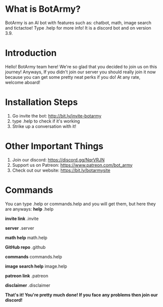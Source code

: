 # What is BotArmy?

BotArmy is an AI bot with features such as: chatbot, math, image search and tictactoe! Type .help for more info! It is a discord bot and on version 3.9.



# **Introduction**

Hello! BotArmy team here! We're so glad that you decided to join us on this journey! Anyways, If you didn't join our server you should really join it now because you can get some pretty neat perks if you do! At any rate, welcome aboard!

# **Installation Steps**

 1) Go invite the bot: http://bit.ly/invite-botarmy 
 2) type .help to check if it's working
 3) Strike up a conversation with it!

#  **Other Important Things**

 1) Join our discord: https://discord.gg/NqrVRJN
 2) Support us on Patreon: https://www.patreon.com/bot_army
 3) Check out our website: https://bit.ly/botarmysite


# **Commands**

You can type .help or commands.help and you will get them, but here they are anyways:
**help**
.help

**invite link**
.invite

**server**
.server

**math help**
math.help

**GitHub repo**
.github

**commands**
commands.help

**image search help**
image.help

**patreon link**
.patreon

**disclaimer**
.disclaimer


**That's it! You're pretty much done! If you face any problems then join our discord!**
